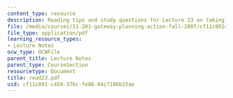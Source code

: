 ```yaml
---
content_type: resource
description: Reading tips and study questions for Lecture 23 on taking stock of self.
file: /media/courses/11-201-gateway-planning-action-fall-2007/cf11c091c450378cfe8604c7106b15ae_read23.pdf
file_type: application/pdf
learning_resource_types:
- Lecture Notes
ocw_type: OCWFile
parent_title: Lecture Notes
parent_type: CourseSection
resourcetype: Document
title: read23.pdf
uid: cf11c091-c450-378c-fe86-04c7106b15ae
---
```

